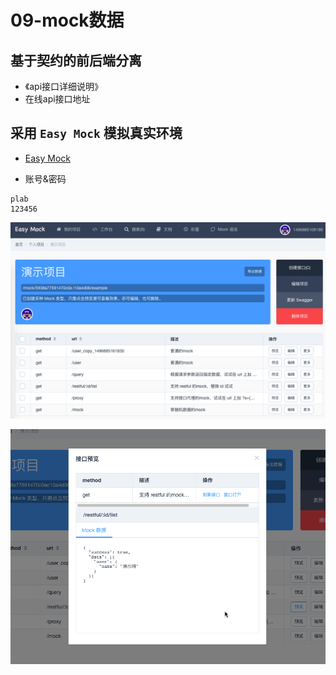 # 09-mock数据

## 基于契约的前后端分离

- 《api接口详细说明》
- 在线api接口地址

## 采用 `Easy Mock` 模拟真实环境

- [Easy Mock](https://www.easy-mock.com/)


- 账号&密码

```
plab
123456
```

![](./img/easy-mock.png)

![](./img/easy-mock-2.png)



